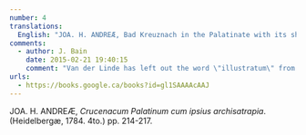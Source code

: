 ```yaml
---
number: 4
translations:
  English: "JOA. H. ANDREÆ, Bad Kreuznach in the Palatinate with its shire [illustrated]. (Heidelberg: 1784, 4to), pp. 214-217."
comments:
  - author: J. Bain
    date: 2015-02-21 19:40:15
    comment: "Van der Linde has left out the word \"illustratum\" from the end of the title."
urls:
  - https://books.google.ca/books?id=gl1SAAAAcAAJ
---
```


JOA. H. ANDREÆ, <em>Crucenacum Palatinum cum ipsius archisatrapia</em>. (Heidelbergæ, 1784. 4to.) pp. 214-217.

